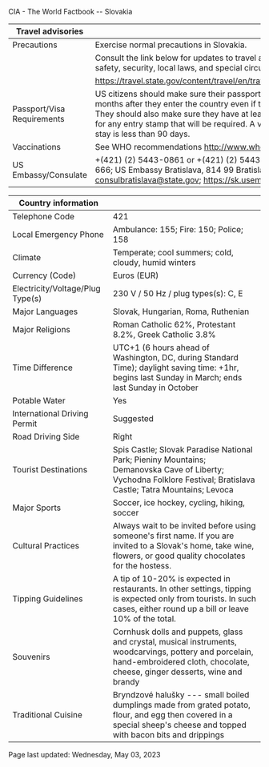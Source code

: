 CIA - The World Factbook -- Slovakia

| Travel advisories | |
| --- | --- |
| Precautions | Exercise normal precautions in Slovakia. |
| | Consult the link below for updates to travel advisories and statements on safety, security, local laws, and special circumstances in this country. |
| | <https://travel.state.gov/content/travel/en/traveladvisories/traveladvisories.html> |
| Passport/Visa Requirements | US citizens should make sure their passport will not expire for at least 6 months after they enter the country even if they do not intend to stay that long. They should also make sure they have at least 1 blank page in their passport for any entry stamp that will be required. A visa is not required as long as the stay is less than 90 days. |
| Vaccinations | See WHO recommendations  <http://www.who.int/> |
| US Embassy/Consulate | +(421) (2) 5443-0861 or +(421) (2) 5443-3338; EMER: +(421) 903-703-666; US Embassy Bratislava, 814 99 Bratislava, Slovakia; consulbratislava@state.gov; https://sk.usembassy.gov/ |

| Country information |  |
| --- | --- |
| Telephone Code | 421 |
| Local Emergency Phone | Ambulance: 155; Fire: 150; Police; 158 |
| Climate | Temperate; cool summers; cold, cloudy, humid winters |
| Currency (Code) | Euros (EUR) |
| Electricity/Voltage/Plug Type(s) | 230 V / 50 Hz / plug types(s): C, E |
| Major Languages | Slovak, Hungarian, Roma, Ruthenian |
| Major Religions | Roman Catholic 62%, Protestant 8.2%, Greek Catholic 3.8% |
| Time Difference | UTC+1 (6 hours ahead of Washington, DC, during Standard Time); daylight saving time: +1hr, begins last Sunday in March; ends last Sunday in October |
| Potable Water | Yes |
| International Driving Permit | Suggested |
| Road Driving Side | Right |
| Tourist Destinations | Spis Castle; Slovak Paradise National Park; Pieniny Mountains; Demanovska Cave of Liberty; Vychodna Folklore Festival; Bratislava Castle; Tatra Mountains; Levoca |
| Major Sports | Soccer, ice hockey, cycling, hiking, soccer |
| Cultural Practices | Always wait to be invited before using someone's first name. If you are invited to a Slovak's home, take wine, flowers, or good quality chocolates for the hostess. |
| Tipping Guidelines | A tip of 10-20% is expected in restaurants. In other settings, tipping is expected only from tourists. In such cases, either round up a bill or leave 10% of the total. |
| Souvenirs | Cornhusk dolls and puppets, glass and crystal, musical instruments, woodcarvings, pottery and porcelain, hand-embroidered cloth, chocolate, cheese, ginger desserts, wine and brandy |
| Traditional Cuisine | Bryndzové halušky --- small boiled dumplings made from grated potato, flour, and egg then covered in a special sheep's cheese and topped with bacon bits and drippings |

Page last updated: Wednesday, May 03, 2023
